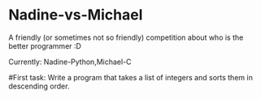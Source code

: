 # Nadine-vs-Michael
A friendly (or sometimes not so friendly) competition about who is the better programmer :D 

Currently: Nadine-Python,Michael-C

#First task: Write a program that takes a list of integers and sorts them in descending order.
